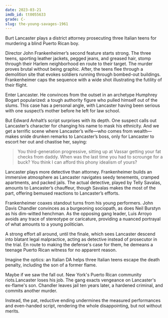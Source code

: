 ```yaml
---
date: 2023-03-21
imdb_id: tt0055633
grade: C-
slug: the-young-savages-1961
---
```


Burt Lancaster plays a district attorney prosecuting three Italian teens for murdering a blind Puerto Rican boy.

<!-- end -->

Director John Frankenheimer’s second feature starts strong. The three teens, sporting leather jackets, pegged jeans, and greased hair, stomp through their Harlem neighborhood en route to their target. The murder proves brutal without being graphic. After, the teens flee through a demolition site that evokes soldiers running through bombed-out buildings. Frankenheimer caps the sequence with a wide shot illustrating the futility of their flight.

Enter Lancaster. He convinces from the outset in an archetype Humphrey Bogart popularized: a tough authority figure who pulled himself out of the slums. This case has a personal angle, with Lancaster having been serious with one suspect’s mother before he left for law school.

But Edward Anhalt’s script surprises with its depth. One suspect calls out Lancaster’s character for changing his name to mask his ethnicity. And we get a terrific scene where Lancaster’s wife—who comes from wealth—makes snide drunken remarks to Lancaster’s boss, only for Lancaster to escort her out and chastise her, saying:

> You third-generation progressive, sitting up at Vassar getting your fat checks from daddy. When was the last time you had to scrounge for a buck? You think I can afford this phony idealism of yours?

Lancaster plays more detective than attorney. Frankenheimer builds an immersive atmosphere as Lancaster navigates seedy tenements, cramped apartments, and packed jails. The actual detective, played by Telly Savalas, amounts to Lancaster’s chauffeur, though Savalas makes the most of the part, offering bemused reactions to Lancaster’s efforts.

Frankenheimer coaxes standout turns from his young performers. John Davis Chandler convinces as a burgeoning sociopath, as does Neil Burstyn as his dim-witted henchman. As the opposing gang leader, Luis Arroyo avoids any trace of stereotype or caricature, providing a nuanced portrayal of what amounts to a young politician.

A strong effort all around, until the finale, which sees Lancaster descend into blatant legal malpractice, acting as detective instead of prosecutor in the trial. En route to making the defense's case for them, he demeans a teenage Puerto Rican witness for no apparent reason.

Imagine the optics: an Italian DA helps three Italian teens escape the death penalty, including the son of a former flame.

Maybe if we saw the fall out. New York's Puerto Rican community riots.Lancaster loses his job. The gang exacts vengeance on Lancaster's ex-flame's son. Chandler leaves jail ten years later, a hardened criminal, and commits another murder.

Instead, the pat, reductive ending undermines the measured performances and even-handed script, rendering the whole disappointing, but not without merits.
